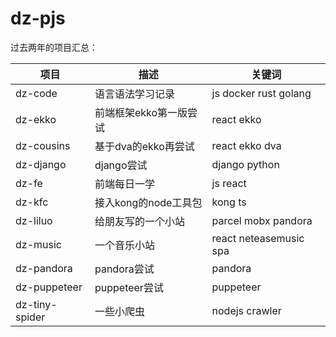 # dz-pjs

过去两年的项目汇总：

| 项目 | 描述 | 关键词 |
| --- | --- | --- |
| dz-code | 语言语法学习记录 | js docker rust golang |
| dz-ekko | 前端框架ekko第一版尝试 | react ekko |
| dz-cousins | 基于dva的ekko再尝试 | react ekko dva |
| dz-django | django尝试 | django python |
| dz-fe | 前端每日一学 | js react |
| dz-kfc | 接入kong的node工具包 | kong ts |
| dz-liluo | 给朋友写的一个小站 | parcel mobx pandora |
| dz-music | 一个音乐小站 | react neteasemusic spa |
| dz-pandora | pandora尝试 | pandora |
| dz-puppeteer | puppeteer尝试 | puppeteer |
| dz-tiny-spider | 一些小爬虫 | nodejs crawler |
